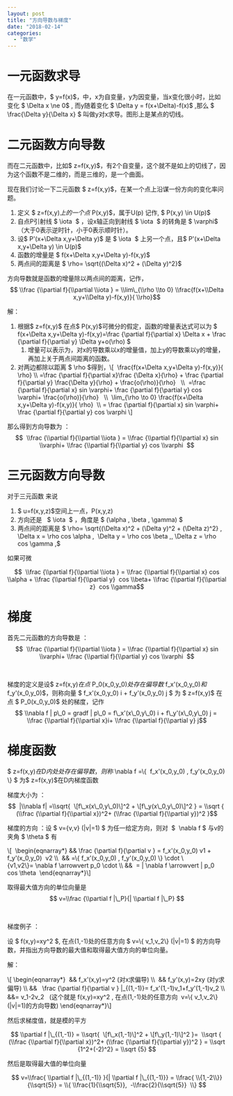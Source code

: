 ```yaml
---
layout: post
title: "方向导数与梯度"
date: "2018-02-14"
categories: 
  - "数学"
---
```


# 一元函数求导

在一元函数中，$ y=f(x)$，中，x为自变量，y为因变量，当x变化很小时，比如变化 $ \\Delta x \\ne 0$ , 而y随着变化 $ \\Delta y = f(x+\\Delta)-f(x)$ ,那么 $ \\frac{\\Delta y}{\\Delta x} $ 叫做y对x求导。图形上是某点的切线。

# 二元函数方向导数

而在二元函数中，比如$ z=f(x,y)$，有2个自变量，这个就不是如上的切线了，因为这个函数不是二维的，而是三维的，是一个曲面。

现在我们讨论一下二元函数 $ z=f(x,y)$，在某一个点上沿谋一份方向的变化率问题。

1. 定义 $ z=f(x,y)$上的一个点$ P(x,y)$，属于U(p) 记作, $ P(x,y) \\in U(p)$
2. 自点P引射线 $ \\iota  $ ，设x轴正向到射线 $ \\iota  $ 的转角是 $ \\varphi$ （大于0表示逆时针，小于0表示顺时针）。
3. 设$ P'(x+\\Delta x,y+\\Delta y)$ 是 $ \\iota  $ 上另一个点，且$ P'(x+\\Delta x,y+\\Delta y) \\in U(p)$
4. 函数的增量是 $ f(x+\\Delta x,y+\\Delta y)-f(x,y)$
5. 两点间的距离是 $ \\rho= \\sqrt{(\\Delta x)^2 + (\\Delta y)^2}$

方向导数就是函数的增量除以两点间的距离，记作，$$ \\frac {\\partial f}{\\partial \\iota } = \\lim\_{\\rho \\to 0} \\frac{f(x+\\Delta x,y+\\Delta y)-f(x,y)}{ \\rho}$$

解：

1. 根据$ z=f(x,y)$ 在点$ P(x,y)$可微分的假定，函数的增量表达式可以为 $ f(x+\\Delta x,y+\\Delta y)-f(x,y)=\\frac {\\partial f}{\\partial x} \\Delta x + \\frac {\\partial f}{\\partial y} \\Delta y+o(\\rho) $
    1. 增量可以表示为，对x的导数乘以x的增量值，加上y的导数乘以y的增量，再加上关于两点间距离的函数。
2. 对两边都除以距离 $ \\rho $得到，\\\[  \\frac{f(x+\\Delta x,y+\\Delta y)-f(x,y)}{ \\rho} \\\\ =\\frac {\\partial f}{\\partial x}\\frac {\\Delta x}{\\rho} + \\frac {\\partial f}{\\partial y} \\frac{\\Delta y}{\\rho} + \\frac{o(\\rho)}{\\rho}   \\\\  =\\frac {\\partial f}{\\partial x} sin \\varphi+ \\frac {\\partial f}{\\partial y} cos \\varphi+ \\frac{o(\\rho)}{\\rho}   \\\\  \\lim\_{\\rho \\to 0} \\frac{f(x+\\Delta x,y+\\Delta y)-f(x,y)}{ \\rho}  \\\\ = \\frac {\\partial f}{\\partial x} sin \\varphi+ \\frac {\\partial f}{\\partial y} cos \\varphi \\\]

那么得到方向导数为 ： $$  \\frac {\\partial f}{\\partial \\iota } = \\frac {\\partial f}{\\partial x} sin \\varphi+ \\frac {\\partial f}{\\partial y} cos \\varphi  $$

# 三元函数方向导数

对于三元函数 来说

1. $ u=f(x,y,z)$空间上一点，P(x,y,z)
2. 方向还是   $ \\iota  $ ，角度是 $ (\\alpha , \\beta , \\gamma) $
3. 两点间的距离是 $ \\rho= \\sqrt{(\\Delta x)^2 + (\\Delta y)^2 + (\\Delta z)^2} , \\Delta x = \\rho cos \\alpha ,  \\Delta y = \\rho cos \\beta ,, \\Delta z = \\rho cos \\gamma ,$

如果可微

$$  \\frac {\\partial f}{\\partial \\iota } = \\frac {\\partial f}{\\partial x} cos \\alpha + \\frac {\\partial f}{\\partial y}  cos \\beta+ \\frac {\\partial f}{\\partial z}  cos \\gamma$$

# 梯度

首先二元函数的方向导数是 ：  $$  \\frac {\\partial f}{\\partial \\iota } = \\frac {\\partial f}{\\partial x} sin \\varphi+ \\frac {\\partial f}{\\partial y} cos \\varphi  $$

 

梯度的定义是设$ z=f(x,y)$在点$ P\_0(x\_0,y\_0)$处存在偏导数$ f\_x'(x\_0,y\_0)$和$ f\_y'(x\_0,y\_0)$，则称向量 $ f\_x'(x\_0,y\_0) i + f\_y'(x\_0,y\_0) j $ 为 $ z=f(x,y)$ 在点 $ P\_0(x\_0,y\_0)$ 处的梯度，记作 $$ \\nabla f | p\_0 = gradf | p\_0 = f\_x'(x\_0,y\_0) i + f\_y'(x\_0,y\_0) j =  \\frac {\\partial f}{\\partial x}i+ \\frac {\\partial f}{\\partial y} j$$

# 梯度函数

$ z=f(x,y)$在D内处处存在偏导数，则称  $ \\nabla f =\\{  f\_x'(x\_0,y\_0) , f\_y'(x\_0,y\_0) \\} $ 为$ z=f(x,y)$在D内梯度函数

梯度大小为 ：  $$  |\\nabla f| =\\sqrt{  \[f\_x(x\_0,y\_0)\]^2 + \[f\_y(x\_0,y\_0)\]^2 } = \\sqrt {  (\\frac {\\partial f}{\\partial x})^2+ (\\frac {\\partial f}{\\partial y})^2 }$$

梯度的方向 ：设 $ v={v,v} (|v|=1) $ 为任一给定方向，则对  $  \\nabla f $ 与v的夹角 $ \\theta $ 有

\\\[  \\begin{eqnarray\*} && \\frac {\\partial f}{\\partial v } = f\_x'(x\_0,y\_0) v1 + f\_y'(x\_0,y\_0)  v2 \\\\  && =\\{ f\_x'(x\_0,y\_0) , f\_y'(x\_0,y\_0) \\} \\cdot \\{v1,v2\\}= \\nabla f \\arrowvert p\_0 \\cdot \\\\ &&  = | \\nabla f \\arrowvert | p\_0 cos \\theta  \\end{eqnarray\*}\\\]

取得最大值方向的单位向量是 $$ v=\\frac {\\partial f |\_P}{| \\partial f |\_P} $$

 

梯度例子 ：

设 $ f(x,y)=xy^2 $, 在点(1,-1)处的任意方向 $ v=\\{ v\_1,v\_2\\} (|v|=1) $ 的方向导数，并指出方向导数的最大值和取得最大值方向的单位向量。

解：

\\\[ \\begin{eqnarray\*}  && f\_x'(x,y)=y^2 (对x求偏导) \\\\  && f\_y'(x,y)=2xy (对y求偏导) \\\\ &&   \\frac {\\partial f}{\\partial v } |\_{(1,-1)}= f\_x'(1,-1)v\_1+f\_y'(1,-1)v\_2 \\\\ &&= v\_1-2v\_2   (这个就是 f(x,y)=xy^2 , 在点(1,-1)处的任意方向  v=\\{ v\_1,v\_2\\} (|v|=1)的方向导数) \\end{eqnarray\*}\\\]

然后求梯度值，就是模的平方

$$ \\partial f |\_{(1,-1)} = \\sqrt{  \[f\_x(1,-1)\]^2 + \[f\_y(1,-1)\]^2 }=  \\sqrt {  (\\frac {\\partial f}{\\partial x})^2+ (\\frac {\\partial f}{\\partial y})^2 } = \\sqrt {1^2+(-2)^2} = \\sqrt {5} $$

然后是取得最大值的单位向量

$$ v=\\frac{ \\partial f |\_{(1,-1)} }{| \\partial f |\_{(1,-1)}} = \\frac{ \\{1,-2\\}}{\\sqrt{5}} = \\{ \\frac{1}{\\sqrt{5}},  -\\frac{2}{\\sqrt{5}}  \\} $$
